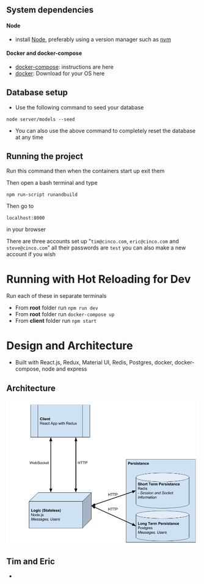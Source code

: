 ## System dependencies

#### Node

- install [Node](nodejs.org), preferably using a version manager such as [nvm](https://github.com/creationix/nvm)

#### Docker and docker-compose

- [docker-compose](https://github.com/docker/compose/releases): instructions are here
- [docker](https://store.docker.com/search?type=edition&offering=community): Download for your OS here


## Database setup

- Use the following command to seed your database

```
node server/models --seed
```
- You can also use the above command to completely reset the database at any time

## Running the project

Run this command then when the containers start up exit them

Then open a bash terminal and type

```
npm run-script runandbuild
```

Then go to 

```
localhost:8000 
```

in your browser

There are three accounts set up "`tim@cinco.com`, `eric@cinco.com` and `steve@cinco.com`" 
all their passwords are `test` you can also make a new account if you wish

# Running with Hot Reloading for Dev

Run each of these in separate terminals

- From **root** folder run `npm run dev`
- From **root** folder run `docker-compose up`
- From **client** folder run `npm start`

# Design and Architecture
- Built with React.js, Redux, Material UI, Redis, Postgres, docker, docker-compose, node and express

## Architecture
![Overview of architecture](Architecture.png)

## Tim and Eric
- [](https://www.youtube.com/watch?v=KweD1Bxjt9w)
